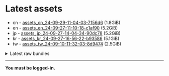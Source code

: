 # Latest assets
- cn - [assets_cn_24-09-29-11-04-03-7156d6](https://github.com/ArknightsAssets/NewAssets/actions/runs/11247144005/artifacts/2032713982) (1.8GiB)
- en - [assets_en_24-09-27-11-10-18-c1af90](https://github.com/ArknightsAssets/NewAssets/actions/runs/11272949446/artifacts/2039930561) (5.2GiB)
- jp - [assets_jp_24-09-27-14-04-34-90dc78](https://github.com/ArknightsAssets/NewAssets/actions/runs/11266460473/artifacts/2038330230) (5.2GiB)
- kr - [assets_kr_24-09-27-16-56-22-b93586](https://github.com/ArknightsAssets/NewAssets/actions/runs/11266460473/artifacts/2038307488) (5.1GiB)
- tw - [assets_tw_24-09-10-11-32-03-8d9474](https://github.com/ArknightsAssets/NewAssets/actions/runs/11007459949/artifacts/1969821966) (2.5GiB)

<details>
<summary>Latest raw bundles</summary>

- cn - [bundles_cn_24-09-29-11-04-03-7156d6](https://github.com/ArknightsAssets/NewAssets/actions/runs/11247144005/artifacts/2032715024) (563MiB)
- en - [bundles_en_24-09-27-11-10-18-c1af90](https://github.com/ArknightsAssets/NewAssets/actions/runs/11272949446/artifacts/2039935429) (2.1GiB)
- jp - [bundles_jp_24-09-27-14-04-34-90dc78](https://github.com/ArknightsAssets/NewAssets/actions/runs/11266460473/artifacts/2038332916) (2.1GiB)
- kr - [bundles_kr_24-09-27-16-56-22-b93586](https://github.com/ArknightsAssets/NewAssets/actions/runs/11266460473/artifacts/2038309991) (2.0GiB)
- tw - [bundles_tw_24-09-10-11-32-03-8d9474](https://github.com/ArknightsAssets/NewAssets/actions/runs/11007459949/artifacts/1969822781) (581MiB)

</details>

---

**You must be logged-in.**
